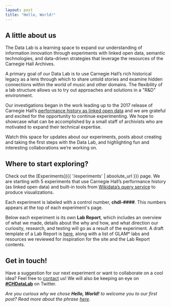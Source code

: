 ```yaml
---
layout: post
title: "Hello, World!"
---
```


## A little about us 

The Data Lab is a learning space to expand our understanding of information innovation through experiments with linked open data, semantic technologies, and data-driven strategies that leverage the resources of the Carnegie Hall Archives. 

A primary goal of our Data Lab is to use Carnegie Hall’s rich historical legacy as a lens through which to share untold stories and examine hidden connections within the world of music and other domains. The flexibility of a lab structure allows us to try out approaches and solutions in a "R&D" environment. 

Our investigations began in the work leading up to the 2017 release of Carnegie Hall’s <a href="http://data.carnegiehall.org/" target="_blank">performance history as linked open data</a> and we are grateful and excited for the opportunity to continue experimenting. We hope to showcase what can be accomplished by a small staff of archivists who are motivated to expand their technical expertise.

Watch this space for updates about our experiments, posts about creating and taking the first steps with the Data Lab, and highlighting fun and interesting collaborations we’re working on.   

## Where to start exploring?  

Check out the [Experiments]({{ '/experiments' | absolute_url }}) page. We are starting with 5 experiments that use Carnegie Hall’s performance history (as linked open data) and built-in tools from <a href="https://query.wikidata.org/" target="_blank">Wikidata’s query service</a> to produce visualizations. 

Each experiment is labeled with a control number, **chdl-####**. This numbers appears at the top of each experiment's page. 

Below each experiment is its own **Lab Report**, which includes an overview of what we made, details about the why and how, and what direction our curiosity, research, and testing will go as a result of the experiment. A draft template of a Lab Report is [here](https://carnegiehall.github.io/datalab/labreport.html), along with a list of GLAM* labs and resources we reviewed for inspiration for the site and the Lab Report contents. 

## Get in touch!

Have a suggestion for our next experiment or want to collaborate on a cool idea? Feel free to [contact](/contact.md) us! We will also be keeping an eye on [**#CHDataLab**](https://twitter.com/search/?q=%23CHDataLab) on Twitter.  






*Are you curious why we chose **Hello, World!** to welcome you to our first post? Read more about the phrase <a href="https://en.wikipedia.org/wiki/%22Hello,_World!%22_program" target="_blank">here</a>*. 
